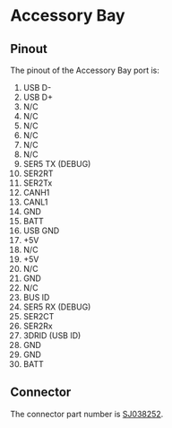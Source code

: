 # Accessory Bay

## Pinout

The pinout of the Accessory Bay port is:

1. USB D-
2. USB D+
3. N/C
4. N/C
5. N/C
6. N/C
7. N/C
8. N/C
9. SER5 TX (DEBUG)
10. SER2RT
11. SER2Tx
12. CANH1
13. CANL1
14. GND
15. BATT
16. USB GND
17. +5V
18. N/C
19. +5V
20. N/C
21. GND
22. N/C
23. BUS ID
24. SER5 RX (DEBUG)
25. SER2CT
26. SER2Rx
27. 3DRID (USB ID)
28. GND
29. GND
30. BATT

## Connector

The connector part number is [SJ038252](https://jae-connectors.com/en/pdf_download_exec.cfm?param=SJ038252.pdf).
